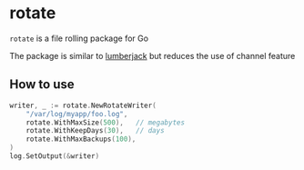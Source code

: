 # rotate
`rotate` is a file rolling package for Go

The package is similar to [lumberjack](https://github.com/natefinch/lumberjack) but reduces the use of channel feature 

## How to use
```go
writer, _ := rotate.NewRotateWriter(
    "/var/log/myapp/foo.log",
    rotate.WithMaxSize(500),   // megabytes
    rotate.WithKeepDays(30),   // days
    rotate.WithMaxBackups(100), 
)
log.SetOutput(&writer)
```